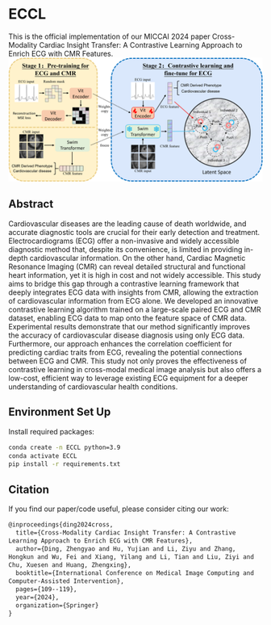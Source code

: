 # ECCL
This is the official implementation of our MICCAI 2024 paper Cross-Modality Cardiac Insight Transfer: A Contrastive Learning Approach to Enrich ECG with CMR Features.
![ECCL](ECCL.png)
## Abstract
Cardiovascular diseases are the leading cause of death worldwide, and accurate diagnostic tools are crucial for their early detection and treatment. Electrocardiograms (ECG) offer a non-invasive and widely accessible diagnostic method that, despite its convenience, is limited in providing in-depth cardiovascular information. On the other hand, Cardiac Magnetic Resonance Imaging (CMR) can reveal detailed structural and functional heart information, yet it is high in cost and not widely accessible. This study aims to bridge this gap through a contrastive learning framework that deeply integrates ECG data with insights from CMR, allowing the extraction of cardiovascular information from ECG alone. We developed an innovative contrastive learning algorithm trained on a large-scale paired ECG and CMR dataset, enabling ECG data to map onto the feature space of CMR data. Experimental results demonstrate that our method significantly improves the accuracy of cardiovascular disease diagnosis using only ECG data. Furthermore, our approach enhances the correlation coefficient for predicting cardiac traits from ECG, revealing the potential connections between ECG and CMR. This study not only proves the effectiveness of contrastive learning in cross-modal medical image analysis but also offers a low-cost, efficient way to leverage existing ECG equipment for a deeper understanding of cardiovascular health conditions.
## Environment Set Up
Install required packages:
```bash
conda create -n ECCL python=3.9
conda activate ECCL
pip install -r requirements.txt
```
## Citation
If you find our paper/code useful, please consider citing our work:
```
@inproceedings{ding2024cross,
  title={Cross-Modality Cardiac Insight Transfer: A Contrastive Learning Approach to Enrich ECG with CMR Features},
  author={Ding, Zhengyao and Hu, Yujian and Li, Ziyu and Zhang, Hongkun and Wu, Fei and Xiang, Yilang and Li, Tian and Liu, Ziyi and Chu, Xuesen and Huang, Zhengxing},
  booktitle={International Conference on Medical Image Computing and Computer-Assisted Intervention},
  pages={109--119},
  year={2024},
  organization={Springer}
}
```
